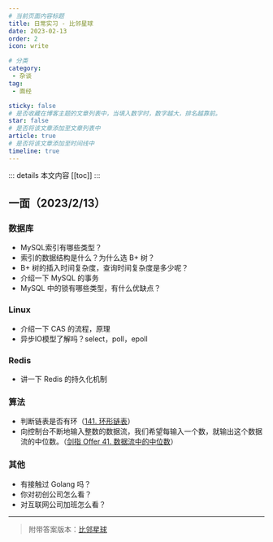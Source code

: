 ```yaml
---
# 当前页面内容标题
title: 日常实习 - 比邻星球
date: 2023-02-13
order: 2
icon: write

# 分类
category:
 - 杂谈
tag:
 - 面经

sticky: false
# 是否收藏在博客主题的文章列表中，当填入数字时，数字越大，排名越靠前。
star: false
# 是否将该文章添加至文章列表中
article: true
# 是否将该文章添加至时间线中
timeline: true
---
```



::: details 本文内容
[[toc]]
:::


## 一面（2023/2/13）

### 数据库

- MySQL索引有哪些类型？
- 索引的数据结构是什么？为什么选 B+ 树？
- B+ 树的插入时间复杂度，查询时间复杂度是多少呢？
- 介绍一下 MySQL 的事务
- MySQL 中的锁有哪些类型，有什么优缺点？

### Linux

- 介绍一下 CAS 的流程，原理
- 异步IO模型了解吗？select，poll，epoll

### Redis

- 讲一下 Redis 的持久化机制

### 算法

- 判断链表是否有环（[141. 环形链表](https://leetcode.cn/problems/linked-list-cycle/description/)）
- 向控制台不断地输入整数的数据流，我们希望每输入一个数，就输出这个数据流的中位数。（[剑指 Offer 41. 数据流中的中位数](https://leetcode.cn/problems/shu-ju-liu-zhong-de-zhong-wei-shu-lcof/)）

### 其他

- 有接触过 Golang 吗？
- 你对初创公司怎么看？
- 对互联网公司加班怎么看？

---

> 附带答案版本：[比邻星球](https://www.wolai.com/aruni-01/ahQtDEiSHyDBtERzF7RcYT)

